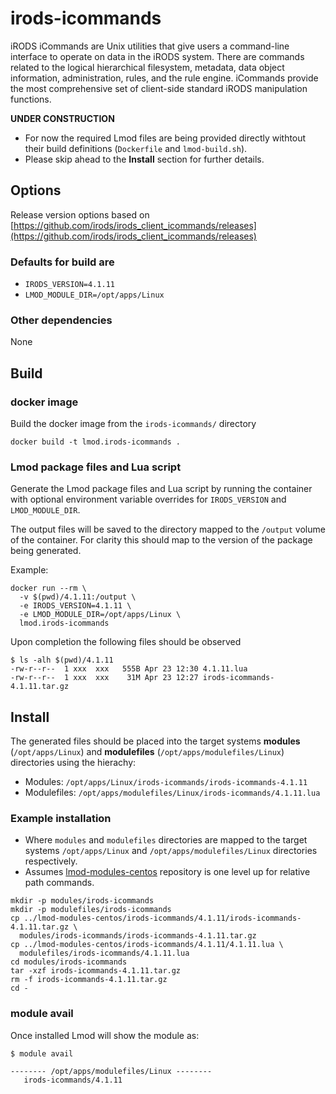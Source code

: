 # irods-icommands

iRODS iCommands are Unix utilities that give users a command-line interface to operate on data in the iRODS system. There are commands related to the logical hierarchical filesystem, metadata, data object information, administration, rules, and the rule engine. iCommands provide the most comprehensive set of client-side standard iRODS manipulation functions.

**UNDER CONSTRUCTION**

- For now the required Lmod files are being provided directly withtout their build definitions (`Dockerfile` and `lmod-build.sh`).
- Please skip ahead to the **Install** section for further details.


## Options

Release version options based on [https://github.com/irods/irods_client_icommands/releases](https://github.com/irods/irods_client_icommands/releases)

### Defaults for build are

- `IRODS_VERSION=4.1.11`
- `LMOD_MODULE_DIR=/opt/apps/Linux`

### Other dependencies

None

## Build

### docker image

Build the docker image from the `irods-icommands/` directory

```
docker build -t lmod.irods-icommands .
```

### Lmod package files and Lua script

Generate the Lmod package files and Lua script by running the container with optional environment variable overrides for `IRODS_VERSION` and `LMOD_MODULE_DIR`.

The output files will be saved to the directory mapped to the `/output` volume of the container. For clarity this should map to the version of the package being generated.

Example:

```
docker run --rm \
  -v $(pwd)/4.1.11:/output \
  -e IRODS_VERSION=4.1.11 \
  -e LMOD_MODULE_DIR=/opt/apps/Linux \
  lmod.irods-icommands
```

Upon completion the following files should be observed

```console
$ ls -alh $(pwd)/4.1.11
-rw-r--r--  1 xxx  xxx   555B Apr 23 12:30 4.1.11.lua
-rw-r--r--  1 xxx  xxx    31M Apr 23 12:27 irods-icommands-4.1.11.tar.gz
```

## Install

The generated files should be placed into the target systems **modules** (`/opt/apps/Linux`) and **modulefiles** (`/opt/apps/modulefiles/Linux`) directories using the hierachy:

- Modules: `/opt/apps/Linux/irods-icommands/irods-icommands-4.1.11`
- Modulefiles: `/opt/apps/modulefiles/Linux/irods-icommands/4.1.11.lua`

### Example installation 

- Where `modules` and `modulefiles` directories are mapped to the target systems `/opt/apps/Linux` and `/opt/apps/modulefiles/Linux` directories respectively.
- Assumes [lmod-modules-centos](https://github.com/mjstealey/lmod-modules-centos) repository is one level up for relative path commands.

```
mkdir -p modules/irods-icommands
mkdir -p modulefiles/irods-icommands
cp ../lmod-modules-centos/irods-icommands/4.1.11/irods-icommands-4.1.11.tar.gz \
  modules/irods-icommands/irods-icommands-4.1.11.tar.gz
cp ../lmod-modules-centos/irods-icommands/4.1.11/4.1.11.lua \
  modulefiles/irods-icommands/4.1.11.lua
cd modules/irods-icommands
tar -xzf irods-icommands-4.1.11.tar.gz
rm -f irods-icommands-4.1.11.tar.gz
cd -
```

### module avail

Once installed Lmod will show the module as:

```console
$ module avail

-------- /opt/apps/modulefiles/Linux --------
   irods-icommands/4.1.11
```
